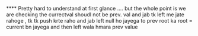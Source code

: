 **** Pretty hard to understand at first glance .... but the whole point is we are checking the currectval shoudl not be prev. val and jab tk left me jate rahoge , tk tk push krte raho and jab left null ho jayega to prev root ka root = current bn jayega and then left wala hmara prev value